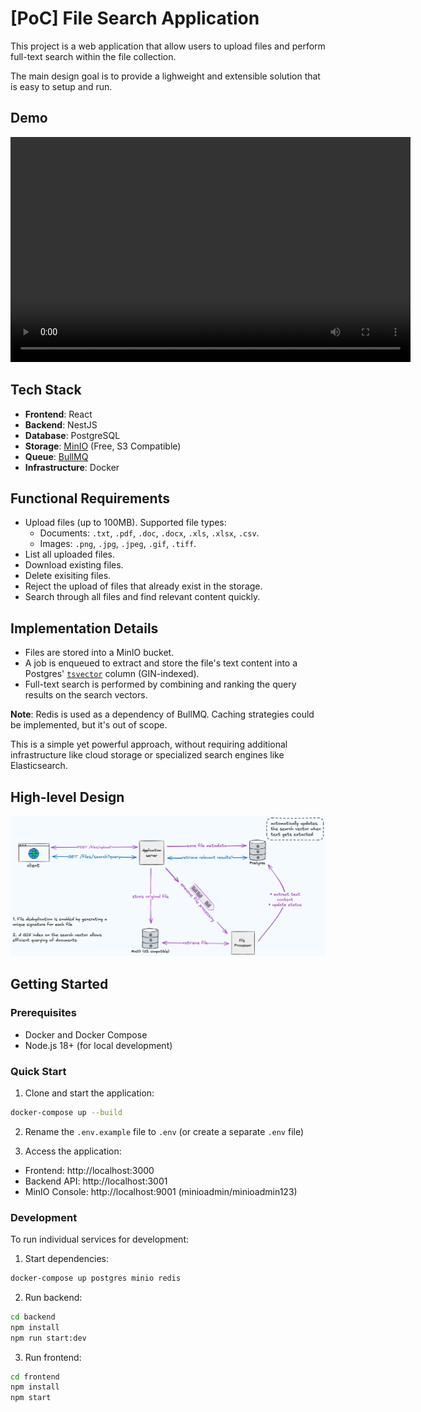 # [PoC] File Search Application

This project is a web application that allow users to upload files and perform full-text search within the file collection.

The main design goal is to provide a lighweight and extensible solution that is easy to setup and run.

## Demo

<video width="640" height="360" controls>
  <source src="./assets/demo.mov" type="video/quicktime">
  Your browser does not support the video tag.
</video>

## Tech Stack

- **Frontend**: React
- **Backend**: NestJS
- **Database**: PostgreSQL
- **Storage**: [MinIO](https://www.min.io/) (Free, S3 Compatible)
- **Queue**: [BullMQ](https://docs.bullmq.io/)
- **Infrastructure**: Docker

## Functional Requirements

- Upload files (up to 100MB). Supported file types:
  - Documents: `.txt`, `.pdf`, `.doc`, `.docx`, `.xls`, `.xlsx`, `.csv`.
  - Images: `.png`, `.jpg`, `.jpeg`, `.gif`, `.tiff`.
- List all uploaded files.
- Download existing files.
- Delete exisiting files.
- Reject the upload of files that already exist in the storage.
- Search through all files and find relevant content quickly.

## Implementation Details

- Files are stored into a MinIO bucket.
- A job is enqueued to extract and store the file's text content into a Postgres' [`tsvector`](https://www.postgresql.org/docs/current/datatype-textsearch.html#DATATYPE-TSVECTOR) column (GIN-indexed).
- Full-text search is performed by combining and ranking the query results on the search vectors.

**Note**: Redis is used as a dependency of BullMQ. Caching strategies could be implemented, but it's out of scope.

This is a simple yet powerful approach, without requiring additional infrastructure like cloud storage or specialized search engines like Elasticsearch.

## High-level Design

![High-level design](./assets/high-level-design.png)

## Getting Started

### Prerequisites

- Docker and Docker Compose
- Node.js 18+ (for local development)

### Quick Start

1. Clone and start the application:

```bash
docker-compose up --build
```

2. Rename the `.env.example` file to `.env` (or create a separate `.env` file)

3. Access the application:

- Frontend: http://localhost:3000
- Backend API: http://localhost:3001
- MinIO Console: http://localhost:9001 (minioadmin/minioadmin123)

### Development

To run individual services for development:

1. Start dependencies:

```bash
docker-compose up postgres minio redis
```

2. Run backend:

```bash
cd backend
npm install
npm run start:dev
```

3. Run frontend:

```bash
cd frontend
npm install
npm start
```
